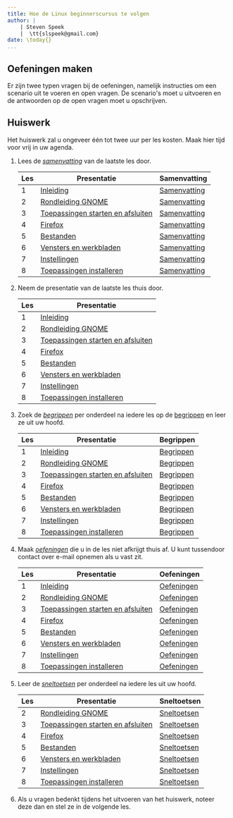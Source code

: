 ```yaml
---
title: Hoe de Linux beginnerscursus te volgen
author: |
    | Steven Speek 
    |  \tt{slspeek@gmail.com}
date: \today{}
...
```

## Oefeningen maken

Er zijn twee typen vragen bij de oefeningen, namelijk instructies om een
scenario uit te voeren en open vragen. De scenario's moet u uitvoeren en
de antwoorden op de open vragen moet u opschrijven.

## Huiswerk

Het huiswerk zal u ongeveer één tot twee uur per les kosten. Maak hier tijd voor vrij in uw agenda.

1.  Lees de
    [*samenvatting*](https://github.com/slspeek/linux-beginners-cursus/releases/latest/download/samenvatting.pdf) van de laatste les door.

    |Les |Presentatie|Samenvatting|
    |----|--------|-------|
    | 1 |[Inleiding](https://slspeek.github.io/linux-beginners-cursus/inleiding.html)|[Samenvatting](https://slspeek.github.io/linux-beginners-cursus/samenvatting.html#inleiding)|
    |2|[Rondleiding GNOME](https://slspeek.github.io/linux-beginners-cursus/rondleiding-gnome.html)|[Samenvatting](https://slspeek.github.io/linux-beginners-cursus/samenvatting.html#rondleiding-gnome)|
    |3|[Toepassingen starten en afsluiten](https://slspeek.github.io/linux-beginners-cursus/toepassingen-starten-en-afsluiten.html)|[Samenvatting](https://slspeek.github.io/linux-beginners-cursus/samenvatting.html#toepassingen-starten-en-afsluiten)|
    |4|[Firefox](https://slspeek.github.io/linux-beginners-cursus/firefox.html)|[Samenvatting](https://slspeek.github.io/linux-beginners-cursus/samenvatting.html#firefox)|
    |5|[Bestanden](https://slspeek.github.io/linux-beginners-cursus/bestanden.html)|[Samenvatting](https://slspeek.github.io/linux-beginners-cursus/samenvatting.html#bestanden)|
    |6|[Vensters en werkbladen](https://slspeek.github.io/linux-beginners-cursus/vensters-en-werkbladen.html)|[Samenvatting](https://slspeek.github.io/linux-beginners-cursus/samenvatting.html#vensters-en-werkbladen)|
    |7|[Instellingen](https://slspeek.github.io/linux-beginners-cursus/instellingen.html)|[Samenvatting](https://slspeek.github.io/linux-beginners-cursus/samenvatting.html#instellingen)|
    |8|[Toepassingen installeren](https://slspeek.github.io/linux-beginners-cursus/toepassingen-installeren.html)|[Samenvatting](https://slspeek.github.io/linux-beginners-cursus/samenvatting.html#toepassingen-installeren)|
    
1.  Neem de presentatie van de laatste les thuis door.

    |Les |Presentatie|
    |----|--------|
    | 1 |[Inleiding](https://slspeek.github.io/linux-beginners-cursus/inleiding.html)|[Oefeningen](https://slspeek.github.io/linux-beginners-cursus/oefeningen.html#inleiding)|[Samenvatting](https://slspeek.github.io/linux-beginners-cursus/samenvatting.html#inleiding)|
    |2|[Rondleiding GNOME](https://slspeek.github.io/linux-beginners-cursus/rondleiding-gnome.html)|[Oefeningen](https://slspeek.github.io/linux-beginners-cursus/oefeningen.html#rondleiding-gnome)|[Samenvatting](https://slspeek.github.io/linux-beginners-cursus/samenvatting.html#rondleiding-gnome)|
    |3|[Toepassingen starten en afsluiten](https://slspeek.github.io/linux-beginners-cursus/toepassingen-starten-en-afsluiten.html)|[Samenvatting](https://slspeek.github.io/linux-beginners-cursus/samenvatting.html#toepassingen-starten-en-afsluiten)|
    |4|[Firefox](https://slspeek.github.io/linux-beginners-cursus/firefox.html)|[Samenvatting](https://slspeek.github.io/linux-beginners-cursus/samenvatting.html#firefox)|
    |5|[Bestanden](https://slspeek.github.io/linux-beginners-cursus/bestanden.html)|[Oefeningen](https://slspeek.github.io/linux-beginners-cursus/oefeningen.html#bestanden)|[Samenvatting](https://slspeek.github.io/linux-beginners-cursus/samenvatting.html#bestanden)|
    |6|[Vensters en werkbladen](https://slspeek.github.io/linux-beginners-cursus/vensters-en-werkbladen.html)|[Oefeningen](https://slspeek.github.io/linux-beginners-cursus/oefeningen.html#vensters-en-werkbladen)|[Samenvatting](https://slspeek.github.io/linux-beginners-cursus/samenvatting.html#vensters-en-werkbladen)|
    |7|[Instellingen](https://slspeek.github.io/linux-beginners-cursus/instellingen.html)|[Oefeningen](https://slspeek.github.io/linux-beginners-cursus/oefeningen.html#instellingen)|[Samenvatting](https://slspeek.github.io/linux-beginners-cursus/samenvatting.html#instellingen)|
    |8|[Toepassingen installeren](https://slspeek.github.io/linux-beginners-cursus/toepassingen-installeren.html)|[Oefeningen](https://slspeek.github.io/linux-beginners-cursus/oefeningen.html#toepassingen-installeren)|[Samenvatting](https://slspeek.github.io/linux-beginners-cursus/samenvatting.html#toepassingen-installeren)|

1.  Zoek de [*begrippen*](https://github.com/slspeek/linux-beginners-cursus/releases/latest/download/begrippen.pdf) per onderdeel na iedere les op de [begrippen](https://slspeek.github.io/linux-beginners-cursus/begrippen.html) en leer ze uit uw hoofd.

    |Les |Presentatie|Begrippen|
    |----|---------------|---------|
    | 1 |[Inleiding](https://slspeek.github.io/linux-beginners-cursus/inleiding.html)|[Begrippen](https://slspeek.github.io/linux-beginners-cursus/begrippen-per-onderdeel.html#inleiding)|
    |2|[Rondleiding GNOME](https://slspeek.github.io/linux-beginners-cursus/rondleiding-gnome.html)|[Begrippen](https://slspeek.github.io/linux-beginners-cursus/begrippen-per-onderdeel.html#rondleiding-gnome)|
    |3|[Toepassingen starten en afsluiten](https://slspeek.github.io/linux-beginners-cursus/toepassingen-starten-en-afsluiten.html)|[Begrippen](https://slspeek.github.io/linux-beginners-cursus/begrippen-per-onderdeel.html#toepassingen-starten-en-afsluiten)|
    |4|[Firefox](https://slspeek.github.io/linux-beginners-cursus/firefox.html)|[Begrippen](https://slspeek.github.io/linux-beginners-cursus/begrippen-per-onderdeel.html#firefox)|
    |5|[Bestanden](https://slspeek.github.io/linux-beginners-cursus/bestanden.html)|[Begrippen](https://slspeek.github.io/linux-beginners-cursus/begrippen-per-onderdeel.html#bestanden)|
    |6|[Vensters en werkbladen](https://slspeek.github.io/linux-beginners-cursus/vensters-en-werkbladen.html)|[Begrippen](https://slspeek.github.io/linux-beginners-cursus/begrippen-per-onderdeel.html#vensters-en-werkbladen)|
    |7|[Instellingen](https://slspeek.github.io/linux-beginners-cursus/instellingen.html)|[Begrippen](https://slspeek.github.io/linux-beginners-cursus/begrippen-per-onderdeel.html#instellingen)|
    |8|[Toepassingen installeren](https://slspeek.github.io/linux-beginners-cursus/toepassingen-installeren.html)|[Begrippen](https://slspeek.github.io/linux-beginners-cursus/begrippen-per-onderdeel.html#toepassingen-installeren)|

1.  Maak [*oefeningen*](https://github.com/slspeek/linux-beginners-cursus/releases/latest/download/oefeningen.pdf) die u in 
    de les niet afkrijgt thuis af. U kunt tussendoor contact over e-mail opnemen als u vast zit.

     |Les |Presentatie|Oefeningen|
    |----|--------|-------|
    | 1 |[Inleiding](https://slspeek.github.io/linux-beginners-cursus/inleiding.html)|[Oefeningen](https://slspeek.github.io/linux-beginners-cursus/oefeningen.html#inleiding)|
    |2|[Rondleiding GNOME](https://slspeek.github.io/linux-beginners-cursus/rondleiding-gnome.html)|[Oefeningen](https://slspeek.github.io/linux-beginners-cursus/oefeningen.html#rondleiding-gnome)|
    |3|[Toepassingen starten en afsluiten](https://slspeek.github.io/linux-beginners-cursus/toepassingen-starten-en-afsluiten.html)|[Oefeningen](https://slspeek.github.io/linux-beginners-cursus/oefeningen.html#toepassingen-starten-en-afsluiten)|
    |4|[Firefox](https://slspeek.github.io/linux-beginners-cursus/firefox.html)|[Oefeningen](https://slspeek.github.io/linux-beginners-cursus/oefeningen.html#firefox)|
    |5|[Bestanden](https://slspeek.github.io/linux-beginners-cursus/bestanden.html)|[Oefeningen](https://slspeek.github.io/linux-beginners-cursus/oefeningen.html#bestanden)|
    |6|[Vensters en werkbladen](https://slspeek.github.io/linux-beginners-cursus/vensters-en-werkbladen.html)|[Oefeningen](https://slspeek.github.io/linux-beginners-cursus/oefeningen.html#vensters-en-werkbladen)|
    |7|[Instellingen](https://slspeek.github.io/linux-beginners-cursus/instellingen.html)|[Oefeningen](https://slspeek.github.io/linux-beginners-cursus/oefeningen.html#instellingen)|
    |8|[Toepassingen installeren](https://slspeek.github.io/linux-beginners-cursus/toepassingen-installeren.html)|[Oefeningen](https://slspeek.github.io/linux-beginners-cursus/oefeningen.html#toepassingen-installeren)|
   
1.  Leer de [*sneltoetsen*](https://github.com/slspeek/linux-beginners-cursus/releases/latest/download/sneltoetsen-per-onderdeel.pdf) per onderdeel na iedere les uit uw hoofd.

    |Les |Presentatie|Sneltoetsen|
    |----|---------------|---------|
    |2|[Rondleiding GNOME](https://slspeek.github.io/linux-beginners-cursus/rondleiding-gnome.html)|[Sneltoetsen](https://slspeek.github.io/linux-beginners-cursus/sneltoetsen-per-onderdeel.html#rondleiding-gnome)|
    |3|[Toepassingen starten en afsluiten](https://slspeek.github.io/linux-beginners-cursus/toepassingen-starten-en-afsluiten.html)|[Sneltoetsen](https://slspeek.github.io/linux-beginners-cursus/sneltoetsen-per-onderdeel.html#toepassingen-starten-en-afsluiten)|
    |4|[Firefox](https://slspeek.github.io/linux-beginners-cursus/firefox.html)|[Sneltoetsen](https://slspeek.github.io/linux-beginners-cursus/sneltoetsen-per-onderdeel.html#firefox)|
    |5|[Bestanden](https://slspeek.github.io/linux-beginners-cursus/bestanden.html)|[Sneltoetsen](https://slspeek.github.io/linux-beginners-cursus/sneltoetsen-per-onderdeel.html#bestanden)|
    |6|[Vensters en werkbladen](https://slspeek.github.io/linux-beginners-cursus/vensters-en-werkbladen.html)|[Sneltoetsen](https://slspeek.github.io/linux-beginners-cursus/sneltoetsen-per-onderdeel.html#vensters-en-werkbladen)|
    |7|[Instellingen](https://slspeek.github.io/linux-beginners-cursus/instellingen.html)|[Sneltoetsen](https://slspeek.github.io/linux-beginners-cursus/sneltoetsen-per-onderdeel.html#instellingen)|
    |8|[Toepassingen installeren](https://slspeek.github.io/linux-beginners-cursus/toepassingen-installeren.html)|[Sneltoetsen](https://slspeek.github.io/linux-beginners-cursus/sneltoetsen-per-onderdeel.html#toepassingen-installeren)|
    
1.  Als u vragen bedenkt tijdens het uitvoeren van het huiswerk, noteer
    deze dan en stel ze in de volgende les.
